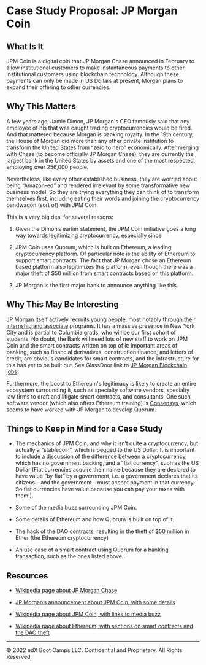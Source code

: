 # Case Study Proposal: JP Morgan Coin

## What Is It

JPM Coin is a digital coin that JP Morgan Chase announced in February to allow institutional customers to make instantaneous payments to other institutional customers using blockchain technology. Although these payments can only be made in US Dollars at present, Morgan plans to expand their offering to other currencies.

## Why This Matters

A few years ago, Jamie Dimon, JP Morgan's CEO famously said that any employee of his that was caught trading cryptocurrencies would be fired. And that mattered because Morgan is banking royalty. In the 19th century, the House of Morgan did more than any other private institution to transform the United States from “zero to hero” economically. After merging with Chase (to become officially JP Morgan Chase), they are currently the largest bank in the United States by assets and one of the most respected, employing over 256,000 people.

Nevertheless, like every other established business, they are worried about being “Amazon-ed” and rendered irrelevant by some transformative new business model. So they are trying everything they can think of to transform themselves first, including eating their words and joining the cryptocurrency bandwagon (sort of) with JPM Coin.

This is a very big deal for several reasons:

1. Given the Dimon’s earlier statement, the JPM Coin initiative goes a long way towards legitimizing cryptocurrency, especially since

2. JPM Coin uses Quorum, which is built on Ethereum, a leading cryptocurrency platform. Of particular note is the ability of Ethereum to support smart contracts. The fact that JP Morgan chose an Ethereum based platform also legitimizes this platform, even though there was a major theft of $50 million from smart contracts based on this platform.

3. JP Morgan is the first major bank to announce anything like this.

## Why This May Be Interesting

JP Morgan itself actively recruits young people, most notably through their [internship and associate](https://careers.jpmorgan.com/us/en/students/programs?)  programs. It has a massive presence in New York City and is partial to Columbia grads, who will be our first cohort of students. No doubt, the Bank will need lots of new staff to work on JPM Coin and the smart contracts written on top of it: important areas of banking, such as financial derivatives, construction finance, and letters of credit, are obvious candidates for smart contracts, and the infrastructure for this has yet to be built out. See GlassDoor link to [JP Morgan Blockchain jobs](https://www.glassdoor.com/Jobs/J-P-Morgan-blockchain-Jobs-EI_IE145.0,10_KO11,21.htm).

Furthermore, the boost to Ethereum's legitimacy is likely to create an entire ecosystem surrounding it, such as specialty software vendors, specialty law firms to draft and litigate smart contracts, and consultants. One such software vendor (which also offers Ethereum training) is [Consensys](https://consensys.net/), which seems to have worked with JP Morgan to develop Quorum.

## Things to Keep in Mind for a Case Study

* The mechanics of JPM Coin, and why it isn’t quite a cryptocurrency, but actually a “stablecoin”, which is pegged to the US Dollar. It is important to include a discussion of the difference between a cryptocurrency, which has no government backing, and a “fiat currency”, such as the US Dollar (Fiat currencies acquire their name because they are declared to have value “by fiat” by a government, i.e. a government declares that its citizens – and the government – must accept payment in that currency. So fiat currencies have value because you can pay your taxes with them!).

* Some of the media buzz surrounding JPM Coin.

* Some details of Ethereum and how Quorum is built on top of it.

* The hack of the DAO contracts, resulting in the theft of $50 million in Ether (the Ethereum cryptocurrency)

* An use case of a smart contract using Quorum for a banking transaction, such as the ones listed above.

## Resources

* [Wikipedia page about JP Morgan Chase](https://en.wikipedia.org/wiki/JPMorgan_Chase)

* [JP Morgan’s announcement about JPM Coin, with some details](https://www.jpmorgan.com/global/news/digital-coin-payments)

* [Wikipedia page about JPM Coin, with links to media buzz](https://en.wikipedia.org/wiki/JPM_Coin)

* [Wikipedia page about Ethereum, with sections on smart contracts and the DAO theft](https://en.wikipedia.org/wiki/Ethereum)

---
© 2022 edX Boot Camps LLC. Confidential and Proprietary. All Rights Reserved.
